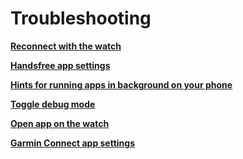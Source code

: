 # Troubleshooting

**[Reconnect with the watch](do://reconnect-connectiq)**

**[Handsfree app settings](do://settings)**

**[Hints for running apps in background on your phone](do://doki)**

**[Toggle debug mode](do://toggle-debug-mode)**

**[Open app on the watch](do://open-watch-app)**

**[Garmin Connect app settings](do://garmin-connect-settings)**

